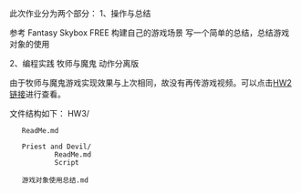﻿此次作业分为两个部分：
1、操作与总结

参考 Fantasy Skybox FREE 构建自己的游戏场景
写一个简单的总结，总结游戏对象的使用

2、编程实践
牧师与魔鬼 动作分离版

由于牧师与魔鬼游戏实现效果与上次相同，故没有再传游戏视频。可以点击[HW2链接](https://github.com/LynnZiQi/Unity3d-HW/blob/master/HW2/Vedio/Priest%20and%20Devil.zip)进行查看。

文件结构如下：
HW3/
          
       ReadMe.md
       
       Priest and Devil/
               ReadMe.md
               Script
               
       游戏对象使用总结.md

